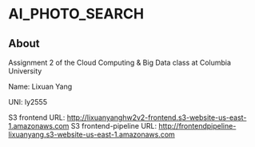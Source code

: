 # AI_PHOTO_SEARCH
 

## About ##

Assignment 2 of the Cloud Computing & Big Data
class at Columbia University

Name: Lixuan Yang

UNI: ly2555

S3 frontend URL: http://lixuanyanghw2v2-frontend.s3-website-us-east-1.amazonaws.com
S3 frontend-pipeline URL: http://frontendpipeline-lixuanyang.s3-website-us-east-1.amazonaws.com
